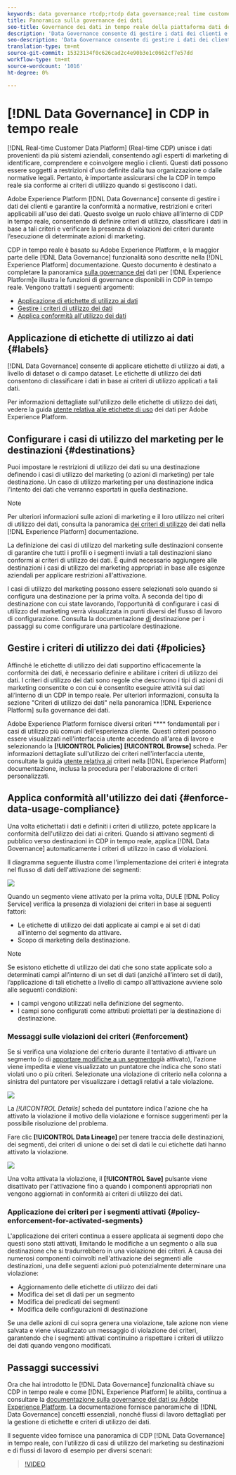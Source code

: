 ```yaml
---
keywords: data governance rtcdp;rtcdp data governance;real time customer data profile data governance
title: Panoramica sulla governance dei dati
seo-title: Governance dei dati in tempo reale della piattaforma dati del cliente
description: 'Data Governance consente di gestire i dati dei clienti e di garantire la conformità a normative, restrizioni e criteri applicabili all''uso dei dati. '
seo-description: 'Data Governance consente di gestire i dati dei clienti e di garantire la conformità a normative, restrizioni e criteri applicabili all''uso dei dati. '
translation-type: tm+mt
source-git-commit: 15323134f0c626cad2c4e90b3e1c0662cf7e57dd
workflow-type: tm+mt
source-wordcount: '1016'
ht-degree: 0%

---
```



# [!DNL Data Governance] in CDP in tempo reale

[!DNL Real-time Customer Data Platform] (Real-time CDP) unisce i dati provenienti da più sistemi aziendali, consentendo agli esperti di marketing di identificare, comprendere e coinvolgere meglio i clienti. Questi dati possono essere soggetti a restrizioni d&#39;uso definite dalla tua organizzazione o dalle normative legali. Pertanto, è importante assicurarsi che la CDP in tempo reale sia conforme ai criteri di utilizzo quando si gestiscono i dati.

Adobe Experience Platform [!DNL Data Governance] consente di gestire i dati dei clienti e garantire la conformità a normative, restrizioni e criteri applicabili all&#39;uso dei dati. Questo svolge un ruolo chiave all’interno di CDP in tempo reale, consentendo di definire criteri di utilizzo, classificare i dati in base a tali criteri e verificare la presenza di violazioni dei criteri durante l’esecuzione di determinate azioni di marketing.

CDP in tempo reale è basato su Adobe Experience Platform, e la maggior parte delle [!DNL Data Governance] funzionalità sono descritte nella [!DNL Experience Platform] documentazione. Questo documento è destinato a completare la panoramica [sulla governance dei](../../data-governance/home.md) dati per [!DNL Experience Platform]e illustra le funzioni di governance disponibili in CDP in tempo reale. Vengono trattati i seguenti argomenti:

* [Applicazione di etichette di utilizzo ai dati](#labels)
* [Gestire i criteri di utilizzo dei dati](#policies)
* [Applica conformità all&#39;utilizzo dei dati](#enforce-data-usage-compliance)

## Applicazione di etichette di utilizzo ai dati {#labels}

[!DNL Data Governance] consente di applicare etichette di utilizzo ai dati, a livello di dataset o di campo dataset. Le etichette di utilizzo dei dati consentono di classificare i dati in base ai criteri di utilizzo applicati a tali dati.

Per informazioni dettagliate sull&#39;utilizzo delle etichette di utilizzo dei dati, vedere la guida [utente relativa alle etichette di uso](../../data-governance/labels/overview.md) dei dati per Adobe Experience Platform.

## Configurare i casi di utilizzo del marketing per le destinazioni {#destinations}

Puoi impostare le restrizioni di utilizzo dei dati su una destinazione definendo i casi di utilizzo del marketing (o azioni di marketing) per tale destinazione. Un caso di utilizzo marketing per una destinazione indica l&#39;intento dei dati che verranno esportati in quella destinazione.

>[!NOTE]
>
>Per ulteriori informazioni sulle azioni di marketing e il loro utilizzo nei criteri di utilizzo dei dati, consulta la panoramica [dei criteri di utilizzo](../../data-governance/policies/overview.md) dei dati nella [!DNL Experience Platform] documentazione.

La definizione dei casi di utilizzo del marketing sulle destinazioni consente di garantire che tutti i profili o i segmenti inviati a tali destinazioni siano conformi ai criteri di utilizzo dei dati. È quindi necessario aggiungere alle destinazioni i casi di utilizzo del marketing appropriati in base alle esigenze aziendali per applicare restrizioni all&#39;attivazione.

I casi di utilizzo del marketing possono essere selezionati solo quando si configura una destinazione per la prima volta. A seconda del tipo di destinazione con cui state lavorando, l’opportunità di configurare i casi di utilizzo del marketing verrà visualizzata in punti diversi del flusso di lavoro di configurazione. Consulta la documentazione [di](../destinations/destinations-overview.md) destinazione per i passaggi su come configurare una particolare destinazione.


## Gestire i criteri di utilizzo dei dati {#policies}

Affinché le etichette di utilizzo dei dati supportino efficacemente la conformità dei dati, è necessario definire e abilitare i criteri di utilizzo dei dati. I criteri di utilizzo dei dati sono regole che descrivono i tipi di azioni di marketing consentite o con cui è consentito eseguire attività sui dati all’interno di un CDP in tempo reale. Per ulteriori informazioni, consulta la sezione &quot;Criteri di utilizzo dei dati&quot; nella panoramica [!DNL Experience Platform] sulla governance dei [](../../data-governance/home.md) dati.

Adobe Experience Platform fornisce diversi criteri **** fondamentali per i casi di utilizzo più comuni dell&#39;esperienza cliente. Questi criteri possono essere visualizzati nell&#39;interfaccia utente accedendo all&#39;area di lavoro e selezionando la **[!UICONTROL Policies]** **[!UICONTROL Browse]** scheda. Per informazioni dettagliate sull&#39;utilizzo dei criteri nell&#39;interfaccia utente, consultate la guida [utente relativa ai](../../data-governance/policies/user-guide.md) criteri nella [!DNL Experience Platform] documentazione, inclusa la procedura per l&#39;elaborazione di criteri personalizzati.

## Applica conformità all&#39;utilizzo dei dati {#enforce-data-usage-compliance}

Una volta etichettati i dati e definiti i criteri di utilizzo, potete applicare la conformità dell&#39;utilizzo dei dati ai criteri. Quando si attivano segmenti di pubblico verso destinazioni in CDP in tempo reale, applica [!DNL Data Governance] automaticamente i criteri di utilizzo in caso di violazioni.

Il diagramma seguente illustra come l&#39;implementazione dei criteri è integrata nel flusso di dati dell&#39;attivazione dei segmenti:

![](assets/enforcement-flow.png)

Quando un segmento viene attivato per la prima volta, DULE [!DNL Policy Service] verifica la presenza di violazioni dei criteri in base ai seguenti fattori:

* Le etichette di utilizzo dei dati applicate ai campi e ai set di dati all’interno del segmento da attivare.
* Scopo di marketing della destinazione.

>[!NOTE]
>
>Se esistono etichette di utilizzo dei dati che sono state applicate solo a determinati campi all’interno di un set di dati (anziché all’intero set di dati), l’applicazione di tali etichette a livello di campo all’attivazione avviene solo alle seguenti condizioni:
>* I campi vengono utilizzati nella definizione del segmento.
>* I campi sono configurati come attributi proiettati per la destinazione di destinazione.


### Messaggi sulle violazioni dei criteri {#enforcement}

Se si verifica una violazione del criterio durante il tentativo di attivare un segmento (o di [apportare modifiche a un segmento](#policy-enforcement-for-activated-segments)già attivato), l&#39;azione viene impedita e viene visualizzato un puntatore che indica che sono stati violati uno o più criteri. Selezionate una violazione di criterio nella colonna a sinistra del puntatore per visualizzare i dettagli relativi a tale violazione.

![](assets/violation-popover.png)

La *[!UICONTROL Details]* scheda del puntatore indica l&#39;azione che ha attivato la violazione il motivo della violazione e fornisce suggerimenti per la possibile risoluzione del problema.

Fare clic **[!UICONTROL Data Lineage]** per tenere traccia delle destinazioni, dei segmenti, dei criteri di unione o dei set di dati le cui etichette dati hanno attivato la violazione.

![](assets/data-lineage.png)

Una volta attivata la violazione, il **[!UICONTROL Save]** pulsante viene disattivato per l&#39;attivazione fino a quando i componenti appropriati non vengono aggiornati in conformità ai criteri di utilizzo dei dati.

### Applicazione dei criteri per i segmenti attivati {#policy-enforcement-for-activated-segments}

L&#39;applicazione dei criteri continua a essere applicata ai segmenti dopo che questi sono stati attivati, limitando le modifiche a un segmento o alla sua destinazione che si tradurrebbero in una violazione dei criteri. A causa dei numerosi componenti coinvolti nell&#39;attivazione dei segmenti alle destinazioni, una delle seguenti azioni può potenzialmente determinare una violazione:

* Aggiornamento delle etichette di utilizzo dei dati
* Modifica dei set di dati per un segmento
* Modifica dei predicati dei segmenti
* Modifica delle configurazioni di destinazione

Se una delle azioni di cui sopra genera una violazione, tale azione non viene salvata e viene visualizzato un messaggio di violazione dei criteri, garantendo che i segmenti attivati continuino a rispettare i criteri di utilizzo dei dati quando vengono modificati.

## Passaggi successivi

Ora che hai introdotto le [!DNL Data Governance] funzionalità chiave su CDP in tempo reale e come [!DNL Experience Platform] le abilita, continua a consultare la [documentazione sulla governance dei dati su Adobe Experience Platform](../../data-governance/home.md). La documentazione fornisce panoramiche di [!DNL Data Governance] concetti essenziali, nonché flussi di lavoro dettagliati per la gestione di etichette e criteri di utilizzo dei dati.

Il seguente video fornisce una panoramica di CDP [!DNL Data Governance] in tempo reale, con l’utilizzo di casi di utilizzo del marketing su destinazioni e di flussi di lavoro di esempio per diversi scenari:

>[!VIDEO](https://video.tv.adobe.com/v/33631?quality=12&learn=on)